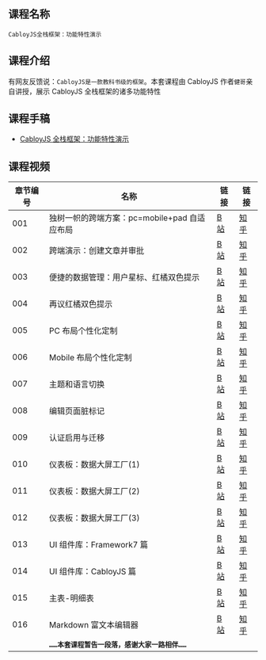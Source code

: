 ## 课程名称

`CabloyJS全栈框架：功能特性演示`

## 课程介绍

有网友反馈说：`CabloyJS是一款教科书级的框架`。本套课程由 CabloyJS 作者`健哥`亲自讲授，展示 CabloyJS 全栈框架的诸多功能特性

## 课程手稿

- [CabloyJS 全栈框架：功能特性演示](https://community.cabloy.com/zh-cn/articles/82b1b22867f9478797eb4baa7a78825b.html)

## 课程视频

| 章节编号 | 名称                                           | 链接                                                                                            | 链接                                                     |
| -------- | ---------------------------------------------- | ----------------------------------------------------------------------------------------------- | -------------------------------------------------------- |
| 001      | 独树一帜的跨端方案：pc=mobile+pad 自适应布局   | [B 站](https://www.bilibili.com/video/BV1St4y1j7kv/)                                            | [知乎](https://www.zhihu.com/zvideo/1549722207064137728) |
| 002      | 跨端演示：创建文章并审批                       | [B 站](https://www.bilibili.com/video/BV1LD4y1z75Q/?vd_source=8a2b870d6d5dc83f8f4b973c95613fd8) | [知乎](https://www.zhihu.com/zvideo/1550063711448182784) |
| 003      | 便捷的数据管理：用户星标、红橘双色提示         | [B 站](https://www.bilibili.com/video/BV1tg411S7CE/?vd_source=8a2b870d6d5dc83f8f4b973c95613fd8) | [知乎](https://www.zhihu.com/zvideo/1550434332497620992) |
| 004      | 再议红橘双色提示                               | [B 站](https://www.bilibili.com/video/bv1VG411V7PS?vd_source=8a2b870d6d5dc83f8f4b973c95613fd8)  | [知乎](https://www.zhihu.com/zvideo/1550788301321310208) |
| 005      | PC 布局个性化定制                              | [B 站](https://www.bilibili.com/video/BV16U4y1z7MM/?vd_source=8a2b870d6d5dc83f8f4b973c95613fd8) | [知乎](https://www.zhihu.com/zvideo/1551154837722804224) |
| 006      | Mobile 布局个性化定制                          | [B 站](https://www.bilibili.com/video/bv1kP41137L7?vd_source=8a2b870d6d5dc83f8f4b973c95613fd8)  | [知乎](https://www.zhihu.com/zvideo/1551514467753459712) |
| 007      | 主题和语言切换                                 | [B 站](https://www.bilibili.com/video/bv1kP4y1Z7PR?vd_source=8a2b870d6d5dc83f8f4b973c95613fd8)  | [知乎](https://www.zhihu.com/zvideo/1551883004368289792) |
| 008      | 编辑页面脏标记                                 | [B 站](https://www.bilibili.com/video/bv1At4y1E731?vd_source=8a2b870d6d5dc83f8f4b973c95613fd8)  | [知乎](https://www.zhihu.com/zvideo/1552242619312435201) |
| 009      | 认证启用与迁移                                 | [B 站](https://www.bilibili.com/video/bv16t4y1L7uj?vd_source=8a2b870d6d5dc83f8f4b973c95613fd8)  | [知乎](https://www.zhihu.com/zvideo/1552604665937612800) |
| 010      | 仪表板：数据大屏工厂(1)                        | [B 站](https://www.bilibili.com/video/BV1LP4y1d7MB/?vd_source=8a2b870d6d5dc83f8f4b973c95613fd8) | [知乎](https://www.zhihu.com/zvideo/1552965941259878400) |
| 011      | 仪表板：数据大屏工厂(2)                        | [B 站](https://www.bilibili.com/video/bv1WB4y1n7Xa?vd_source=8a2b870d6d5dc83f8f4b973c95613fd8)  | [知乎](https://www.zhihu.com/zvideo/1553327004836925440) |
| 012      | 仪表板：数据大屏工厂(3)                        | [B 站](https://www.bilibili.com/video/bv1hT411M7ou?vd_source=8a2b870d6d5dc83f8f4b973c95613fd8)  | [知乎](https://www.zhihu.com/zvideo/1553690167516540929) |
| 013      | UI 组件库：Framework7 篇                       | [B 站](https://www.bilibili.com/video/bv1jG4y1q7RT?vd_source=8a2b870d6d5dc83f8f4b973c95613fd8)  | [知乎](https://www.zhihu.com/zvideo/1554055252147679232) |
| 014      | UI 组件库：CabloyJS 篇                         | [B 站](https://www.bilibili.com/video/BV15e4y1k7eD/?vd_source=8a2b870d6d5dc83f8f4b973c95613fd8) | [知乎](https://www.zhihu.com/zvideo/1554421066512191489) |
| 015      | 主表-明细表                                    | [B 站](https://www.bilibili.com/video/bv15P411H7Do?vd_source=8a2b870d6d5dc83f8f4b973c95613fd8)  | [知乎](https://www.zhihu.com/zvideo/1554778076390830080) |
| 016      | Markdown 富文本编辑器                          | [B 站](https://www.bilibili.com/video/bv1HT411u7Hm?vd_source=8a2b870d6d5dc83f8f4b973c95613fd8)  | [知乎](https://www.zhihu.com/zvideo/1555142397809647618) |
|          | **`……本套课程暂告一段落，感谢大家一路相伴……`** |                                                                                                 |                                                          |
